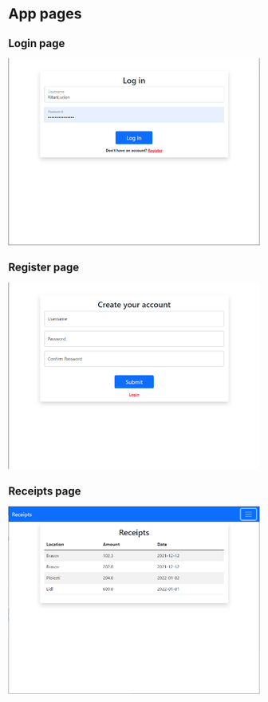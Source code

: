 # App pages

## Login page
![login page](../../../../docs/images/login_page.png)

## Register page
![register page](../../../../docs/images/register_page.png)

## Receipts page
![receipts page](../../../../docs/images/receipts_page.png)

